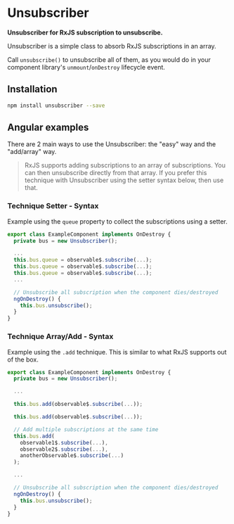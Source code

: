 # Unsubscriber

**Unsubscriber for RxJS subscription to unsubscribe.**

Unsubscriber is a simple class to absorb RxJS subscriptions in an array.

Call `unsubscribe()` to unsubscribe all of them, as you would do
in your component library's `unmount`/`onDestroy` lifecycle event.

## Installation

```bash
npm install unsubscriber --save
```

## Angular examples

There are 2 main ways to use the Unsubscriber: the "easy" way and the "add/array" way.

> RxJS supports adding subscriptions to an array of subscriptions. You can then unsubscribe directly from that array. If you prefer this technique with Unsubscriber using the setter syntax below, then use that.

### Technique Setter - Syntax

Example using the `queue` property to collect the subscriptions using a setter.

```ts
export class ExampleComponent implements OnDestroy {
  private bus = new Unsubscriber();

  ...
  this.bus.queue = observable$.subscribe(...);
  this.bus.queue = observable$.subscribe(...);
  this.bus.queue = observable$.subscribe(...);
  ...

  // Unsubscribe all subscription when the component dies/destroyed
  ngOnDestroy() {
    this.bus.unsubscribe();
  }
}
```

### Technique Array/Add - Syntax  

Example using the `.add` technique. This is similar to what RxJS supports out of the box.

```ts
export class ExampleComponent implements OnDestroy {
  private bus = new Unsubscriber();

  ...

  this.bus.add(observable$.subscribe(...)); 

  this.bus.add(observable$.subscribe(...)); 

  // Add multiple subscriptions at the same time
  this.bus.add( 
    observable1$.subscribe(...),
    observable2$.subscribe(...),
    anotherObservable$.subscribe(...)
  ); 

  ...

  // Unsubscribe all subscription when the component dies/destroyed
  ngOnDestroy() {
    this.bus.unsubscribe();
  }
}
```
